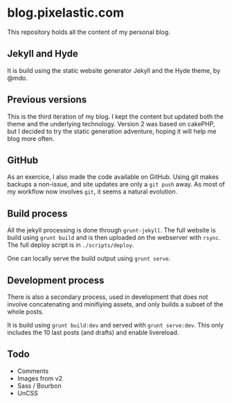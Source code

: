 # blog.pixelastic.com

This repository holds all the content of my personal blog. 

## Jekyll and Hyde

It is build using the static website generator Jekyll and the Hyde theme, by
@mdo.

## Previous versions

This is the third iteration of my blog. I kept the content but updated both the
theme and the underlying technology. Version 2 was based on cakePHP, but
I decided to try the static generation adventure, hoping it will help me blog
more often.

## GitHub

As an exercice, I also made the code available on GitHub. Using git makes
backups a non-issue, and site updates are only a `git push` away. As most of my
workflow now involves `git`, it seems a natural evolution.

## Build process

All the jekyll processing is done through `grunt-jekyll`. The full website is
build using `grunt build` and is then uploaded on the webserver with `rsync`.
The full deploy script is in `./scripts/deploy`.

One can locally serve the build output using `grunt serve`.

## Development process

There is also a secondary process, used in development that does not involve
concatenating and minifiying assets, and only builds a subset of the whole
posts.

It is build using `grunt build:dev` and served with `grunt serve:dev`. This
only includes the 10 last posts (and drafts) and enable livereload.

## Todo

- Comments
- Images from v2
- Sass / Bourbon
- UnCSS

